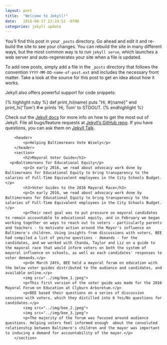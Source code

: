 ```yaml
---
layout: post
title:  "Welcome to Jekyll!"
date:   2016-08-17 23:24:51 -0700
categories: jekyll update
---
```

You’ll find this post in your `_posts` directory. Go ahead and edit it and re-build the site to see your changes. You can rebuild the site in many different ways, but the most common way is to run `jekyll serve`, which launches a web server and auto-regenerates your site when a file is updated.

To add new posts, simply add a file in the `_posts` directory that follows the convention `YYYY-MM-DD-name-of-post.ext` and includes the necessary front matter. Take a look at the source for this post to get an idea about how it works.

Jekyll also offers powerful support for code snippets:

{% highlight ruby %}
def print_hi(name)
  puts "Hi, #{name}"
end
print_hi('Tom')
#=> prints 'Hi, Tom' to STDOUT.
{% endhighlight %}

Check out the [Jekyll docs][jekyll-docs] for more info on how to get the most out of Jekyll. File all bugs/feature requests at [Jekyll’s GitHub repo][jekyll-gh]. If you have questions, you can ask them on [Jekyll Talk][jekyll-talk].

[jekyll-docs]: http://jekyllrb.com/docs/home
[jekyll-gh]:   https://github.com/jekyll/jekyll
[jekyll-talk]: https://talk.jekyllrb.com/

		<header>
			<p>Helping Baltimoreans Vote Wisely</p>
		</header>
		<section>
			<h2>Mayoral Voter Guide</h2>
      <p>Baltimoreans for Educational Equity</p>
			<p>In early 2016, we read about advocacy work done by Baltimoreans for Educational Equity to bring transparency to the salaries of Full-Time Equivalent employees in the City Schools Budget.</p>
			<h3>Voter Guides to the 2016 Mayoral Race</h3>
			<p>In early 2016, we read about advocacy work done by Baltimoreans for Educational Equity to bring transparency to the salaries of Full-Time Equivalent employees in the City Schools Budget.</p>
			<p>Their next goal was to put pressure on mayoral candidates to remain accountable to educational equity, and in February we began working together on ways to reach out to voters - particularly parents and teachers - to motivate action around the Mayor's influence on Baltimore's children. Using insights from discussions with voters, BEE had compiled a list of yes/no questions - demands - for the candidates, and we worked with Chanda, Taylor and Liz on a guide to the mayoral race that would inform voters on both the system of mayoral influence on schools, as well as each candidates' responses to voter demands.</p>
			<p>On March 24th, BEE held a mayoral forum on education with the below voter guides distributed to the audience and candidates, and available online.</p>
			<img src="../img/bee_1.jpeg">
			<p>This first version of the voter guide was made for the 2016 Mayoral Forum on Education at Clyburn Arboretum.</p>
			<p>BEE based their questions on a series of discussion sessions with voters, which they distilled into 6 Yes/No questions for candidates.</p>
			<img src="../img/bee_2.jpeg">
			<img src="../img/bee_3.jpeg">
			<p>The majority of the forum was focused around audience questions. Helping voters feel informed enough  about the convoluted relationship between Baltimore's children and the mayor was important to inducing a demand for accountability of the mayor.</p>
		</section>

